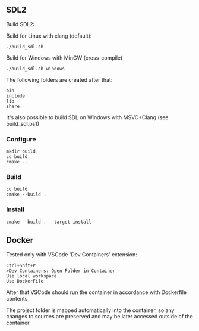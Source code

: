 ## SDL2
Build SDL2:

Build for Linux with clang (default):
```
./build_sdl.sh
```
Build for Windows with MinGW (cross-compile)
```
./build_sdl.sh windows
```
The following folders are created after that:
```
bin
include
lib
share
```
It's also possible to build SDL on Windows with MSVC+Clang (see build_sdl.ps1)

### Configure
```
mkdir build
cd build
cmake ..
```
### Build
```
cd build
cmake --build .
```
### Install
```
cmake --build . --target install
```

## Docker
Tested only with VSCode 'Dev Containers' extension:
```
Ctrl+Shft+P
>Dev Containers: Open Folder in Container
Use local workspace
Use DockerFile
```
After that VSCode should run the container in accordance with Dockerfile contents

The project folder is mapped automatically into the container, 
so any changes to sources are preserved and may be later accessed outside of the container
